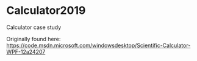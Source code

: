 # Calculator2019
Calculator case study

Originally found here: https://code.msdn.microsoft.com/windowsdesktop/Scientific-Calculator-WPF-12a24207
